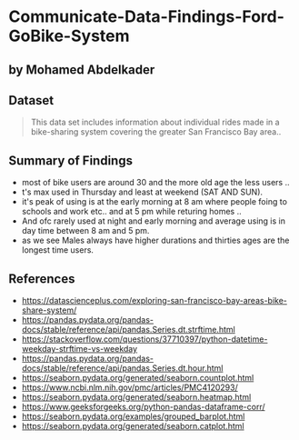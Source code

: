 # Communicate-Data-Findings-Ford-GoBike-System
## by Mohamed Abdelkader


## Dataset

> This data set includes information about individual rides made in a bike-sharing system covering the greater San Francisco Bay area..


## Summary of Findings

- most of bike users are around 30 and the more old age the less users ..
- t's max used in Thursday and least at weekend (SAT AND SUN).
- it's peak of using is at the early morning at 8 am where people foing to schools and work etc.. and at 5 pm while returing homes .. 
- And ofc rarely used at night and early morning and average using is in day time between 8 am and 5 pm.
- as we see Males always have higher durations and thirties ages are the longest time users.

## References

- https://datascienceplus.com/exploring-san-francisco-bay-areas-bike-share-system/
- https://pandas.pydata.org/pandas-docs/stable/reference/api/pandas.Series.dt.strftime.html
- https://stackoverflow.com/questions/37710397/python-datetime-weekday-strftime-vs-weekday
- https://pandas.pydata.org/pandas-docs/stable/reference/api/pandas.Series.dt.hour.html
- https://seaborn.pydata.org/generated/seaborn.countplot.html
- https://www.ncbi.nlm.nih.gov/pmc/articles/PMC4120293/
- https://seaborn.pydata.org/generated/seaborn.heatmap.html
- https://www.geeksforgeeks.org/python-pandas-dataframe-corr/
- https://seaborn.pydata.org/examples/grouped_barplot.html
- https://seaborn.pydata.org/generated/seaborn.catplot.html
